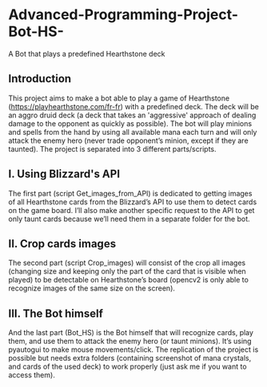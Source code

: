 # Advanced-Programming-Project-Bot-HS-
A Bot that plays a predefined Hearthstone deck

## Introduction
This project aims to make a bot able to play a game of Hearthstone (https://playhearthstone.com/fr-fr) with a predefined deck. The deck will be an aggro druid deck (a deck that takes an 'aggressive' approach of dealing damage to the opponent as quickly as possible). The bot will play minions and spells from the hand by using all available mana each turn and will only attack the enemy hero (never trade opponent’s minion, except if they are taunted). 
The project is separated into 3 different parts/scripts. 

## I. Using Blizzard's API
The first part (script Get_images_from_API) is dedicated to getting images of all Hearthstone cards from the Blizzard’s API to use them to detect cards on the game board. I’ll also make another specific request to the API to get only taunt cards because we’ll need them in a separate folder for the bot.

## II. Crop cards images
The second part (script Crop_images) will consist of the crop all images (changing size and keeping only the part of the card that is visible when played) to be detectable on Hearthstone’s board (opencv2 is only able to recognize images of the same size on the screen).

## III. The Bot himself
And the last part (Bot_HS) is the Bot himself that will recognize cards, play them, and use them to attack the enemy hero (or taunt minions). It’s using pyautogui to make mouse movements/click.
The replication of the project is possible but needs extra folders (containing screenshot of mana crystals, and cards of the used deck) to work properly (just ask me if you want to access them). 

